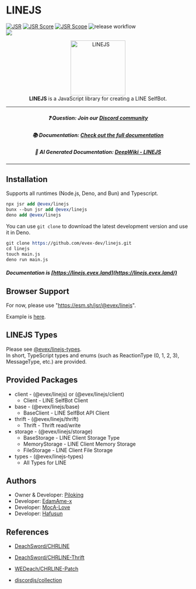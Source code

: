 # LINEJS

[![JSR](https://jsr.io/badges/@evex/linejs)](https://jsr.io/@evex/linejs)
[![JSR Score](https://jsr.io/badges/@evex/linejs/score)](https://jsr.io/@evex/linejs)
[![JSR Scope](https://jsr.io/badges/@evex)](https://jsr.io/@evex)
![release workflow](https://github.com/evex-dev/linejs/actions/workflows/release.yml/badge.svg)\
[![](https://dcbadge.limes.pink/api/server/evex)](https://discord.gg/evex)

<center>
  <img src="https://raw.githubusercontent.com/evex-dev/linejs/main/.github/assets/icon.png" width="150" height="150" alt="LINEJS" />
</center>

<center> <b>LINEJS</b> is a JavaScript library for creating a LINE SelfBot. </center>

---

##### <center>❓ Question: Join our [Discord community](https://discord.gg/evex)</center>

##### <center>📚 Documentation: [Check out the full documentation](https://linejs.evex.land)</center>

##### <center>🤖 AI Generated Documentation: [DeepWiki - LINEJS](https://deepwiki.com/evex-dev/linejs)

---

## Installation

Supports all runtimes (Node.js, Deno, and Bun) and Typescript.

```llvm
npx jsr add @evex/linejs
bunx --bun jsr add @evex/linejs
deno add @evex/linejs
```

You can use `git clone` to download the latest development version and use it in
Deno.

```llvm
git clone https://github.com/evex-dev/linejs.git
cd linejs
touch main.js
deno run main.js
```

##### Documentation is [https://linejs.evex.land](https://linejs.evex.land/)

## Browser Support

For now, please use "https://esm.sh/jsr/@evex/linejs".

Example is [here](./example/browser).

## LINEJS Types

Please see [@evex/linejs-types](https://jsr.io/@evex/linejs-types).\
In short, TypeScript types and enums (such as ReactionType (0, 1, 2, 3),
MessageType, etc.) are provided.

## Provided Packages

- client - (@evex/linejs) or (@evex/linejs/client)
  - Client - LINE SelfBot Client
- base - (@evex/linejs/base)
  - BaseClient - LINE SelfBot API Client
- thrift - (@evex/linejs/thrift)
  - Thrift - Thrift read/write
- storage - (@evex/linejs/storage)
  - BaseStorage - LINE Client Storage Type
  - MemoryStorage - LINE Client Memory Storage
  - FileStorage - LINE Client File Storage
- types - (@evex/linejs-types)
  - All Types for LINE

## Authors

- Owner & Developer: [Piloking](https://github.com/piloking)
- Developer: [EdamAme-x](https://github.com/EdamAme-x)
- Developer: [MocA-Love](https://github.com/MocA-Love)
- Developer: [Hafusun](https://github.com/hafusun)

## References

- [DeachSword/CHRLINE](https://github.com/DeachSword/CHRLINE)

- [DeachSword/CHRLINE-Thrift](https://github.com/DeachSword/CHRLINE-Thrift/)

- [WEDeach/CHRLINE-Patch](https://github.com/WEDeach/CHRLINE-Patch)

- [discordjs/collection](https://www.npmjs.com/package/@discordjs/collection)
